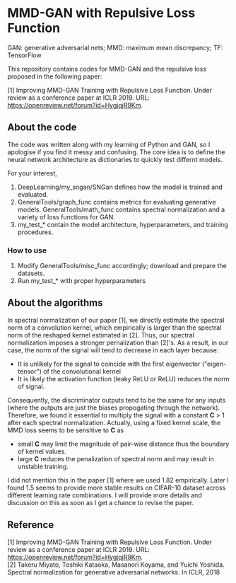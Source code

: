 # MMD-GAN with Repulsive Loss Function
GAN: generative adversarial nets; MMD: maximum mean discrepancy; TF: TensorFlow

This repository contains codes for MMD-GAN and the repulsive loss proposed in the following paper:

[1] Improving MMD-GAN Training with Repulsive Loss Function.  Under review as a conference paper at ICLR 2019. URL: https://openreview.net/forum?id=HygjqjR9Km.

## About the code
The code was written along with my learning of Python and GAN, so I apologise if you find it messy and confusing. The core idea is to define the neural network architecture as dictionaries to quickly test differnt models.

For your interest,
1. DeepLearning/my_sngan/SNGan defines how the model is trained and evaluated. 
2. GeneralTools/graph_func contains metrics for evaluating generative models. GeneralTools/math_func contains spectral normalization and a variety of loss functions for GAN.
3. my_test_* contain the model architecture, hyperparameters, and training procedures. 

### How to use
1. Modify GeneralTools/misc_func accordingly; download and prepare the datasets.
2. Run my_test_* with proper hyperparameters

## About the algorithms
In spectral normalization of our paper [1], we directly estimate the spectral norm of a convolution kernel, which empirically is larger than the spectral norm of the reshaped kernel estimated in [2]. Thus, our spectral normalization imposes a stronger pernalization than [2]'s. As a result, in our case, the norm of the signal will tend to decrease in each layer because:
- It is unlikely for the signal to coincide with the first eigenvector ("eigen-tensor") of the convolutional kernel
- It is likely the activation function (leaky ReLU or ReLU) reduces the norm of signal. 

Consequently, the discriminator outputs tend to be the same for any inputs (where the outputs are just the biases propogating through the network). Therefore, we found it essential to multiply the signal with a constant **C** > 1 after each spectral normalization. Actually, using a fixed kernel scale, the MMD loss seems to be sensitive to **C** as 
- small **C** may limit the magnitude of pair-wise distance thus the boundary of kernel values.
- large **C** reduces the penalization of spectral norm and may result in unstable training.

I did not mention this in the paper [1] where we used 1.82 empirically. Later I found 1.5 seems to provide more stable results on CIFAR-10 dataset across different learning rate combinations. I will provide more details and discussion on this as soon as I get a chance to revise the paper. 

## Reference
[1] Improving MMD-GAN Training with Repulsive Loss Function.  Under review as a conference paper at ICLR 2019. URL: https://openreview.net/forum?id=HygjqjR9Km. \
[2] Takeru Miyato, Toshiki Kataoka, Masanori Koyama, and Yuichi Yoshida. Spectral normalization
for generative adversarial networks. In ICLR, 2018
